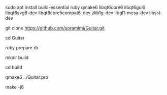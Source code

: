 sudo apt install build-essential ruby qmake6 libqt6core6 libqt6gui6 libqt6svg6-dev libqt6core5compat6-dev zlib1g-dev libgl1-mesa-dev libssl-dev

git clone https://github.com/soramimi/Guitar.git

cd Guitar

ruby prepare.rb

mkdir build

cd build

qmake6 ../Guitar.pro

make -j8

